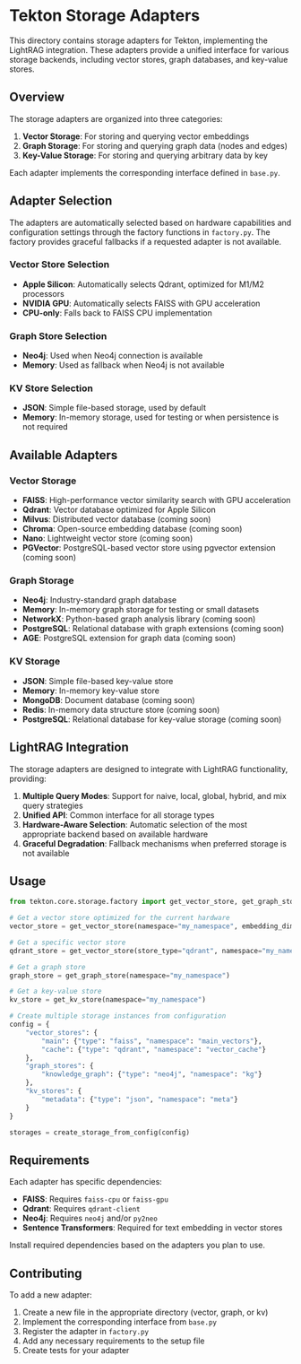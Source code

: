 # Tekton Storage Adapters

This directory contains storage adapters for Tekton, implementing the LightRAG integration. These adapters provide a unified interface for various storage backends, including vector stores, graph databases, and key-value stores.

## Overview

The storage adapters are organized into three categories:

1. **Vector Storage**: For storing and querying vector embeddings
2. **Graph Storage**: For storing and querying graph data (nodes and edges)
3. **Key-Value Storage**: For storing and querying arbitrary data by key

Each adapter implements the corresponding interface defined in `base.py`.

## Adapter Selection

The adapters are automatically selected based on hardware capabilities and configuration settings through the factory functions in `factory.py`. The factory provides graceful fallbacks if a requested adapter is not available.

### Vector Store Selection

- **Apple Silicon**: Automatically selects Qdrant, optimized for M1/M2 processors
- **NVIDIA GPU**: Automatically selects FAISS with GPU acceleration
- **CPU-only**: Falls back to FAISS CPU implementation

### Graph Store Selection

- **Neo4j**: Used when Neo4j connection is available
- **Memory**: Used as fallback when Neo4j is not available

### KV Store Selection

- **JSON**: Simple file-based storage, used by default
- **Memory**: In-memory storage, used for testing or when persistence is not required

## Available Adapters

### Vector Storage

- **FAISS**: High-performance vector similarity search with GPU acceleration
- **Qdrant**: Vector database optimized for Apple Silicon
- **Milvus**: Distributed vector database (coming soon)
- **Chroma**: Open-source embedding database (coming soon)
- **Nano**: Lightweight vector store (coming soon)
- **PGVector**: PostgreSQL-based vector store using pgvector extension (coming soon)

### Graph Storage

- **Neo4j**: Industry-standard graph database
- **Memory**: In-memory graph storage for testing or small datasets
- **NetworkX**: Python-based graph analysis library (coming soon)
- **PostgreSQL**: Relational database with graph extensions (coming soon)
- **AGE**: PostgreSQL extension for graph data (coming soon)

### KV Storage

- **JSON**: Simple file-based key-value store
- **Memory**: In-memory key-value store
- **MongoDB**: Document database (coming soon)
- **Redis**: In-memory data structure store (coming soon)
- **PostgreSQL**: Relational database for key-value storage (coming soon)

## LightRAG Integration

The storage adapters are designed to integrate with LightRAG functionality, providing:

1. **Multiple Query Modes**: Support for naive, local, global, hybrid, and mix query strategies
2. **Unified API**: Common interface for all storage types
3. **Hardware-Aware Selection**: Automatic selection of the most appropriate backend based on available hardware
4. **Graceful Degradation**: Fallback mechanisms when preferred storage is not available

## Usage

```python
from tekton.core.storage.factory import get_vector_store, get_graph_store, get_kv_store

# Get a vector store optimized for the current hardware
vector_store = get_vector_store(namespace="my_namespace", embedding_dim=1536)

# Get a specific vector store
qdrant_store = get_vector_store(store_type="qdrant", namespace="my_namespace")

# Get a graph store
graph_store = get_graph_store(namespace="my_namespace")

# Get a key-value store
kv_store = get_kv_store(namespace="my_namespace")

# Create multiple storage instances from configuration
config = {
    "vector_stores": {
        "main": {"type": "faiss", "namespace": "main_vectors"},
        "cache": {"type": "qdrant", "namespace": "vector_cache"}
    },
    "graph_stores": {
        "knowledge_graph": {"type": "neo4j", "namespace": "kg"}
    },
    "kv_stores": {
        "metadata": {"type": "json", "namespace": "meta"}
    }
}

storages = create_storage_from_config(config)
```

## Requirements

Each adapter has specific dependencies:

- **FAISS**: Requires `faiss-cpu` or `faiss-gpu`
- **Qdrant**: Requires `qdrant-client`
- **Neo4j**: Requires `neo4j` and/or `py2neo`
- **Sentence Transformers**: Required for text embedding in vector stores

Install required dependencies based on the adapters you plan to use.

## Contributing

To add a new adapter:

1. Create a new file in the appropriate directory (vector, graph, or kv)
2. Implement the corresponding interface from `base.py`
3. Register the adapter in `factory.py`
4. Add any necessary requirements to the setup file
5. Create tests for your adapter
